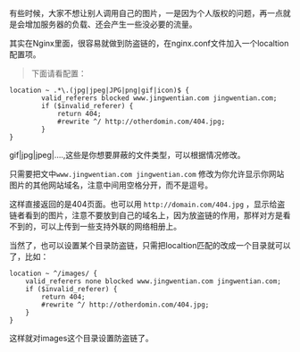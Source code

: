 有些时候，大家不想让别人调用自己的图片，一是因为个人版权的问题，再一点就是会增加服务器的负载、还会产生一些没必要的流量。

其实在Nginx里面，很容易就做到防盗链的，在nginx.conf文件加入一个localtion配置项。

>下面请看配置：

```
location ~ .*\.(jpg|jpeg|JPG|png|gif|icon)$ {
        valid_referers blocked www.jingwentian.com jingwentian.com;
        if ($invalid_referer) {
            return 404;
            #rewrite ^/ http://otherdomin.com/404.jpg;
        }
}
```

gif|jpg|jpeg|….,这些是你想要屏蔽的文件类型，可以根据情况修改。

只需要把文中`www.jingwentian.com jingwentian.com` 修改为你允许显示你网站图片的其他网站域名，注意中间用空格分开，而不是逗号。

这样直接返回的是404页面。也可以用 `http://domain.com/404.jpg` ，显示给盗链者看到的图片，注意不要放到自己的域名上，因为放盗链的作用，那样对方是看不到的，可以上传到一些支持外联的网络相册上。

当然了，也可以设置某个目录防盗链，只需把localtion匹配的改成一个目录就可以了，比如：

```
location ~ ^/images/ {
	valid_referers none blocked www.jingwentian.com jingwentian.com;
	if ($invalid_referer) {
		return 404;
		#rewrite ^/ http://otherdomin.com/404.jpg;
	}	
}
```

这样就对images这个目录设置防盗链了。

